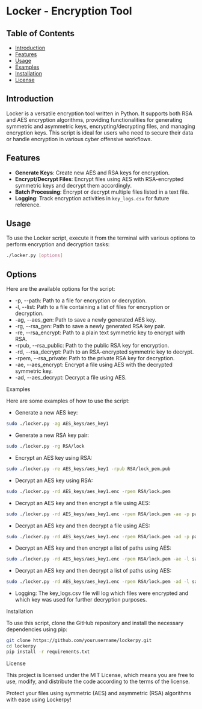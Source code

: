 # Locker - Encryption Tool

## Table of Contents

- [Introduction](#introduction)
- [Features](#features)
- [Usage](#usage)
- [Examples](#examples)
- [Installation](#installation)
- [License](#license)

## <a name="introduction"></a>Introduction

Locker is a versatile encryption tool written in Python. It supports both RSA and AES encryption algorithms, 
providing functionalities for generating symmetric and asymmetric keys, encrypting/decrypting files, and managing encryption keys. 
This script is ideal for users who need to secure their data or handle encryption in various cyber offensive workflows.

## <a name="features"></a>Features

- **Generate Keys**: Create new AES and RSA keys for encryption.
- **Encrypt/Decrypt Files**: Encrypt files using AES with RSA-encrypted symmetric keys and decrypt them accordingly.
- **Batch Processing**: Encrypt or decrypt multiple files listed in a text file.
- **Logging**: Track encryption activities in `key_logs.csv` for future reference.

## <a name="usage"></a>Usage

To use the Locker script, execute it from the terminal with various options to perform encryption and decryption tasks:

```bash
./locker.py [options]
```


## <a name="options"></a>Options

Here are the available options for the script:

- -p, --path: Path to a file for encryption or decryption.
- -l, --list: Path to a file containing a list of files for encryption or decryption.
- -ag, --aes_gen: Path to save a newly generated AES key.
- -rg, --rsa_gen: Path to save a newly generated RSA key pair.
- -re, --rsa_encrypt: Path to a plain text symmetric key to encrypt with RSA.
- -rpub, --rsa_public: Path to the public RSA key for encryption.
- -rd, --rsa_decrypt: Path to an RSA-encrypted symmetric key to decrypt.
- -rpem, --rsa_private: Path to the private RSA key for decryption.
- -ae, --aes_encrypt: Encrypt a file using AES with the decrypted symmetric key.
- -ad, --aes_decrypt: Decrypt a file using AES.

<a name="examples"></a>Examples

Here are some examples of how to use the script:

- Generate a new AES key:

```bash
sudo ./locker.py -ag AES_keys/aes_key1
```

- Generate a new RSA key pair:

```bash
sudo ./locker.py -rg RSA/lock
```

- Encrypt an AES key using RSA:

```bash
sudo ./locker.py -re AES_keys/aes_key1 -rpub RSA/lock_pem.pub
```

- Decrypt an AES key using RSA:

```bash
sudo ./locker.py -rd AES_keys/aes_key1.enc -rpem RSA/lock.pem
```

- Decrypt an AES key and then encrypt a file using AES:

```bash
sudo ./locker.py -rd AES_keys/aes_key1.enc -rpem RSA/lock.pem -ae -p payloads/malware.py
```

- Decrypt an AES key and then decrypt a file using AES:

```bash
sudo ./locker.py -rd AES_keys/aes_key1.enc -rpem RSA/lock.pem -ad -p payloads/malware.py.bin
```

- Decrypt an AES key and then encrypt a list of paths using AES:

```bash
sudo ./locker.py -rd AES_keys/aes_key1.enc -rpem RSA/lock.pem -ae -l samples/paths_for_encryption
```

- Decrypt an AES key and then decrypt a list of paths using AES:

```bash
sudo ./locker.py -rd AES_keys/aes_key1.enc -rpem RSA/lock.pem -ad -l samples/paths_for_decryption
```

- Logging: The key_logs.csv file will log which files were encrypted and which key was used for further decryption purposes.

<a name="installation"></a>Installation

To use this script, clone the GitHub repository and install the necessary dependencies using pip:

```bash
git clone https://github.com/yourusername/lockerpy.git
cd lockerpy
pip install -r requirements.txt
```

<a name="license"></a>License

This project is licensed under the MIT License, which means you are free to use, modify, 
and distribute the code according to the terms of the license. 

Protect your files using symmetric (AES) and asymmetric (RSA) algorithms with ease using Lockerpy!
